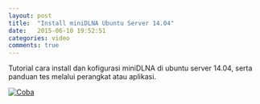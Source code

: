 ```yaml
---
layout: post
title:  "Install miniDLNA Ubuntu Server 14.04"
date:   2015-06-10 19:52:51
categories: video
comments: true
---
```

Tutorial cara install dan kofigurasi miniDLNA di ubuntu server 14.04, serta panduan tes melalui perangkat atau aplikasi.

[![Coba](http://img.youtube.com/vi/CjdFF3DsklM/0.jpg)](https://www.youtube.com/watch?v=ZGkfC_e84aA)